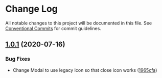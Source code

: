 # Change Log

All notable changes to this project will be documented in this file.
See [Conventional Commits](https://conventionalcommits.org) for commit guidelines.

## [1.0.1](https://github.com/uswitch/trustyle/compare/@uswitch/trustyle.modal@1.0.0...@uswitch/trustyle.modal@1.0.1) (2020-07-16)


### Bug Fixes

* Change Modal to use legacy Icon so that close icon works ([1965cfa](https://github.com/uswitch/trustyle/commit/1965cfa))

